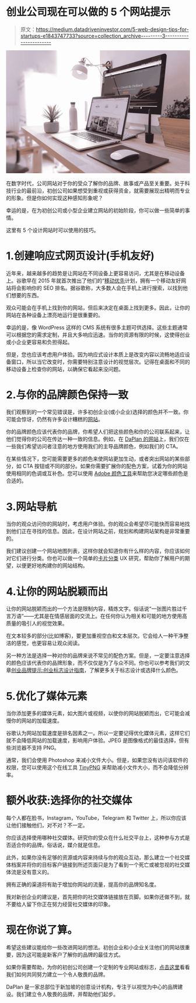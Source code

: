 # 创业公司现在可以做的 5 个网站提示

> 原文：<https://medium.datadriveninvestor.com/5-web-design-tips-for-startups-e1843747733?source=collection_archive---------3----------------------->

![](img/e59e98b3faf653fe32fd87d75b9a07f3.png)

在数字时代，公司网站对于你的受众了解你的品牌、故事或产品至关重要。处于科技行业的最前沿，初创公司如果想受到重视或获得资金，就需要展现出精明而专业的形象。但是你如何实现这种感知形象呢？

幸运的是，在为初创公司或小型企业建立网站的初始阶段，你可以做一些简单的事情。

这里有 5 个设计网站时可以使用的技巧。

# 1.创建响应式网页设计(手机友好)

近年来，越来越多的趋势是让网站在不同设备上更容易访问，尤其是在移动设备上。谷歌早在 2015 年就首次推出了他们的“[移动优先](https://techcrunch.com/2018/03/26/google-begins-to-roll-out-its-mobile-first-index/)计划，拥有一个移动友好网站将会影响你的 SEO 排名。据谷歌称，大多数人会在手机上进行搜索，以找到他们想要的东西。

观众可能会在手机上找到你的网站，但后来决定在桌面上找到更多。因此，让你的网站在各种设备上漂亮地运行是很重要的。

幸运的是，像 WordPress 这样的 CMS 系统有很多主题可供选择。这些主题通常可以根据您的需求定制，并且大多响应迅速。当你的资源有限的时候，这使得创业或小企业更容易和负担得起。

但是，您也应该考虑用户体验。因为响应式设计本质上是改变内容以流畅地适应设备窗口，所以当它改变时，你需要特别注意设计的视觉层次。记得在桌面和不同的移动设备上检查你的网站，以确保它看起来没问题。

# 2.与你的品牌颜色保持一致

我们观察到的一个常见错误是，许多初创企业(或小企业)选择的颜色并不一致。你可能会惊讶，仍然有许多设计糟糕的[网站](https://www.webimp.com.sg/blog/2016/04/5-badly-designed-websites-in-singapore/)。

你的品牌颜色应该代表你的品牌，你希望人们把这些颜色和你的公司联系起来，让他们觉得你的公司在传达一种一致的信息。例如，在 [DaPlan 的网站](http://www.daplan.co/)上，我们仅在一些我们希望访问者注意的地方使用我们的主导品牌颜色，例如我们的 CTA。

在某些情况下，您可能需要更多的颜色来使网站更加生动，或者突出网站的某些部分，如 CTA 按钮或不同的部分。如果你需要扩展你的配色方案，试着为你的网站使用相同的色调或互补色。您可以使用 [Adobe 颜色工具](https://color.adobe.com/create/color-wheel/)来帮助您决定哪些颜色是合适的。

# 3.网站导航

当你的观众访问你的网站时，考虑用户体验。你的观众会希望尽可能快而容易地找到他们正在寻找的信息。因此，在设计网站之前，规划和构建网站架构是非常重要的。

我们建议创建一个网站地图列表，这样你就会知道你有什么样的内容，你应该如何对它们进行分类。你也可以做一个简单的[卡片分类](https://www.usability.gov/how-to-and-tools/methods/card-sorting.html) UX 研究，帮助你了解用户的期望，以便更好地构建你的网站结构。

# 4.让你的网站脱颖而出

让你的网站脱颖而出的一个方法是限制内容，精炼文字。俗话说“一张图片胜过千言万语”——尤其是在情感层面的交流上。在任何你认为相关和可能的地方使用高质量的吸引人的视觉效果。

在文本较多的部分(比如博客)，要更加重视空白和文本层次。它会给人一种干净整洁的感觉，也更容易让观众阅读。

另一种方法是选择一种对你的品牌来说不常见的配色方案。但是，一定要注意选择的颜色应该代表你的品牌形象，而不仅仅是为了与众不同。你也可以参考我们的文章[创业品牌提示:创业标志设计指南](http://www.daplan.co/resources/startup-branding-tips-a-logo-design-guide-for-startups/)，了解更多关于标志设计或选择什么颜色。

# 5.优化了媒体元素

当你添加更多的媒体元素，如大图片或视频，以使你的网站脱颖而出，它可能会减慢你的网站的加载速度。

谷歌认为网站加载速度是排名因素之一。所以一定要记得优化媒体元素，这样它们就不会降低网站的加载速度，影响用户体验。JPEG 是图像格式的最佳选择，但有些浏览器不支持 PNG。

通常，我们会使用 Photoshop 来减小文件大小。但是，如果您没有访问该软件的权限，您可以使用这个在线工具 [TinyPNG](https://tinypng.com/) 来帮助减小文件大小，而不会降低分辨率。

# 额外收获:选择你的社交媒体

每个人都在脸书，Instagram，YouTube，Telegram 和 Twitter 上，所以你应该让他们接触他们，对不对？不一定。

你应该选择使用哪种社交媒体。研究你的受众在什么社交平台上，这种参与方式是否适合你的品牌。俗话说，媒介就是信息。

此外，如果你没有足够的资源或内容来持续与你的观众互动，那么建立一个社交媒体档案并将你的目标客户链接到所述页面只是为了看到一个死亡或被忽视的社交媒体流是没有意义的。

拥有正确的渠道将有助于增加你网站的流量，提高你的品牌知名度。

我对新创企业的建议是，首先把你的社交媒体链接放在页脚。如果你还做不到，就不要给人留下你正在努力经营社交媒体的印象。

# 现在你说了算。

希望这些建议能给你一些改进网站的想法。初创企业和小企业关注他们的网站很重要，因为这可能是新客户了解你的品牌的最佳方式。

如果你需要帮助，为你的初创公司创建一个定制的专业网站或标志，[点击这里](http://www.daplan.co/contact-page/)看看我们如何共同努力建立一个令人敬畏的品牌。

DaPlan 是一家总部位于新加坡的创意设计机构，专注于以视觉为中心的品牌建设。我们建立令人敬畏的品牌，并帮助他们起步。